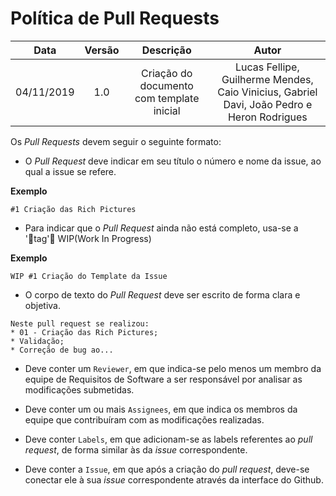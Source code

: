 # Política de Pull Requests

| Data       | Versão | Descrição            | Autor             |
|:----------:|:------:|:--------------------:|:-----------------:|
| 04/11/2019 | 1.0 | Criação do documento com template inicial  | Lucas Fellipe, Guilherme Mendes, Caio Vinicius, Gabriel Davi, João Pedro e Heron Rodrigues |


<!DOCTYPE html>
<html>
<head>
<style src='docs/docs/assets/css/table.css'>
</style>
<link rel="stylesheet" href="docs/assets/css/table.css">
</head>
</html> 

Os *Pull Requests* devem seguir o seguinte formato:
* O *Pull Request* deve indicar em seu título o número e nome da issue, ao qual a issue se refere.

<b>Exemplo</b>
```
#1 Criação das Rich Pictures
```
* Para indicar que o *Pull Request* ainda não está completo, usa-se a 'tag' WIP(Work In Progress)

<b>Exemplo</b>
```
WIP #1 Criação do Template da Issue
```

* O corpo de texto do *Pull Request* deve ser escrito de forma clara e objetiva.

```
Neste pull request se realizou:
* 01 - Criação das Rich Pictures;
* Validação;
* Correção de bug ao...
```

* Deve conter um ```Reviewer```, em que indica-se pelo menos um membro da equipe de Requisitos de Software a ser responsável por analisar as modificações submetidas.

* Deve conter um ou mais ```Assignees```, em que indica os membros da equipe que contribuíram com as modificações realizadas.

* Deve conter ```Labels```, em que adicionam-se as labels referentes ao *pull request*, de forma similar às da *issue* correspondente.

* Deve conter a ```Issue```, em que após a criação do *pull request*, deve-se conectar ele à sua *issue* correspondente através da interface do Github.